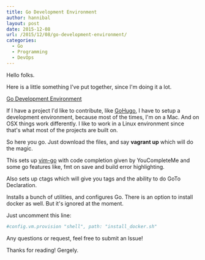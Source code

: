 ```yaml
---
title: Go Development Environment
author: hannibal
layout: post
date: 2015-12-08
url: /2015/12/08/go-development-environment/
categories:
  - Go
  - Programming
  - DevOps
---
```


Hello folks. 

Here is a little something I've put together, since I'm doing it a lot. 

[Go Development Environment](https://github.com/Skarlso/godevelopment)

If I have a project I'd like to contribute, like [GoHugo](https://gohugo.io), I have to setup a development environment, because most of the times, I'm on a Mac. And on OSX things work differently. I like to work in a Linux environment since that's what most of the projects are built on. 

So here you go. Just download the files, and say **vagrant up** which will do the magic.

This sets up [vim-go](https://github.com/fatih/vim-go) with code completion given by YouCompleteMe and some go features like, fmt on save and build error highlighting.

Also sets up ctags which will give you tags and the ability to do GoTo Declaration. 

Installs a bunch of utilities, and configures Go. There is an option to install docker as well. But it's ignored at the moment.

Just uncomment this line:

~~~ruby
#config.vm.provision "shell", path: "install_docker.sh"
~~~

Any questions or request, feel free to submit an Issue!

Thanks for reading!
Gergely.
